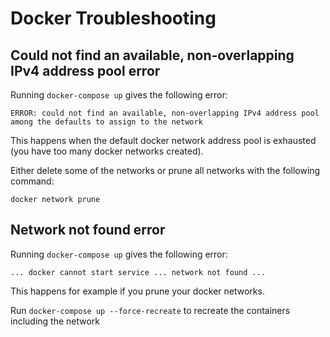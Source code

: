 # Docker Troubleshooting

## Could not find an available, non-overlapping IPv4 address pool error 

Running `docker-compose up` gives the following error:

```console
ERROR: could not find an available, non-overlapping IPv4 address pool among the defaults to assign to the network
```

This happens when the default docker network address pool is exhausted (you have too many docker networks created).

Either delete some of the networks or prune all networks with the following command:

```console
docker network prune
```

## Network not found error

Running `docker-compose up` gives the following error:

```console
... docker cannot start service ... network not found ...
```

This happens for example if you prune your docker networks.

Run `docker-compose up --force-recreate` to recreate the containers including the network